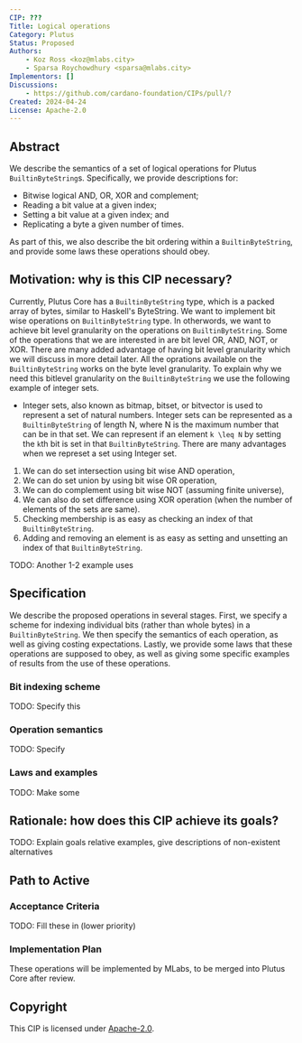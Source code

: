 ```yaml
---
CIP: ???
Title: Logical operations
Category: Plutus
Status: Proposed
Authors:
    - Koz Ross <koz@mlabs.city>
    - Sparsa Roychowdhury <sparsa@mlabs.city>
Implementors: []
Discussions:
    - https://github.com/cardano-foundation/CIPs/pull/?
Created: 2024-04-24
License: Apache-2.0
---
```


## Abstract

We describe the semantics of a set of logical operations for Plutus
`BuiltinByteString`s. Specifically, we provide descriptions for:

- Bitwise logical AND, OR, XOR and complement;
- Reading a bit value at a given index;
- Setting a bit value at a given index; and
- Replicating a byte a given number of times.

As part of this, we also describe the bit ordering within a `BuiltinByteString`,
and provide some laws these operations should obey.

## Motivation: why is this CIP necessary?
Currently, Plutus Core has a `BuiltinByteString` type, which is a packed array of bytes, similar to Haskell's ByteString.
We want to implement bit wise operations on `BuiltinByteString` type. In otherwords, we want to achieve bit level granularity on the operations on `BuiltinByteString`.
Some of the operations that we are interested in are bit level OR, AND, NOT, or XOR. There are many added advantage of having bit level granularity which we will discuss in more detail later. All the oprations available on the `BuiltinByteString` works on the byte level granularity.
To explain why we need this bitlevel granularity on the `BuiltinByteString` we use the following example of integer sets.
* Integer sets, also known as bitmap, bitset, or bitvector is used to represent a set of natural numbers. Integer sets can be represented as a `BuiltinByteString` of length N, where N is the maximum number that can be in that set. We can represent if an element `k \leq N` by setting the `k`th bit is set in that `BuiltinByteString`.   There are many advantages when we represet a set using Integer set. 
1. We can do set intersection using bit wise AND operation,
2. We can do set union by using bit wise OR operation,
3. We can do complement using bit wise NOT (assuming finite universe),
4. We can also do set difference using XOR operation (when the number of elements of the sets are same). 
5. Checking membership is as easy as checking an index of that `BuiltinByteString`.
6. Adding and removing an element is as easy as setting and unsetting an index of that `BuiltinByteString`.

TODO: Another 1-2 example uses

## Specification

We describe the proposed operations in several stages. First, we specify a
scheme for indexing individual bits (rather than whole bytes) in a
`BuiltinByteString`. We then specify the semantics of each operation, as well as
giving costing expectations. Lastly, we provide some laws that these operations
are supposed to obey, as well as giving some specific examples of results from
the use of these operations.

### Bit indexing scheme

TODO: Specify this

### Operation semantics

TODO: Specify

### Laws and examples

TODO: Make some

## Rationale: how does this CIP achieve its goals?

TODO: Explain goals relative examples, give descriptions of non-existent
alternatives

## Path to Active

### Acceptance Criteria

TODO: Fill these in (lower priority)

### Implementation Plan

These operations will be implemented by MLabs, to be merged into Plutus Core
after review.

## Copyright

This CIP is licensed under [Apache-2.0](http://www.apache.org/licenses/LICENSE-2.0).
